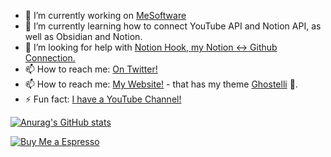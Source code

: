 - 🔭 I’m currently working on [MeSoftware](https://www.mesoftware.org/)
- 🌱 I’m currently learning how to connect YouTube API and Notion API, as well as Obsidian and Notion.
- 🤔 I’m looking for help with [Notion Hook, my Notion ↔️ Github Connection.](https://github.com/alessandrobelli/NotionHook)
- 📫 How to reach me: [On Twitter!](https://twitter.com/alebelli90)
- 📫 How to reach me: [My Website!](https://alessandrobelli.it) - that has my theme [Ghostelli](https://github.com/alessandrobelli/ghostelli) 👻. 
- ⚡ Fun fact: [I have a YouTube Channel!](https://www.youtube.com/channel/UCM3TyjcZ7Y0h6E3fMor3gGg)

[![Anurag's GitHub stats](https://github-readme-stats.vercel.app/api?username=alessandrobelli)](https://github.com/alessandrobelli/github-readme-stats)

[![Buy Me a Espresso](https://www.buymeacoffee.com/assets/img/guidelines/download-assets-sm-1.svg)](https://www.buymeacoffee.com/alessandrobelli)

<!--
**alessandrobelli/alessandrobelli** is a ✨ _special_ ✨ repository because its `README.md` (this file) appears on your GitHub profile.

Here are some ideas to get you started:

- 🔭 I’m currently working on ...
- 🌱 I’m currently learning ...
- 👯 I’m looking to collaborate on ...
- 🤔 I’m looking for help with ...
- 💬 Ask me about ...
- 📫 How to reach me: ...
- 😄 Pronouns: ...
- ⚡ Fun fact: ...
-->

